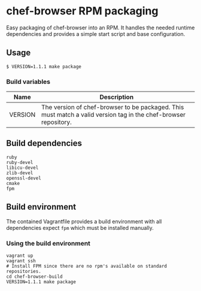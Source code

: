 chef-browser RPM packaging
==========================

Easy packaging of chef-browser into an RPM. It handles the needed runtime dependencies and provides a simple start script and base configuration.

## Usage

```
$ VERSION=1.1.1 make package
```

### Build variables

|Name   |Description|
|-------|-----------|
|VERSION| The version of chef-browser to be packaged. This must match a valid version tag in the chef-browser repository.|

## Build dependencies

    ruby
    ruby-devel
    libicu-devel
    zlib-devel
    openssl-devel
    cmake
    fpm

## Build environment

The contained Vagrantfile provides a build environment with all dependencies expect `fpm` which must be installed manually.

### Using the build environment

```
vagrant up
vagrant ssh
# Install FPM since there are no rpm's available on standard repositories.
cd chef-browser-build
VERSION=1.1.1 make package
```
